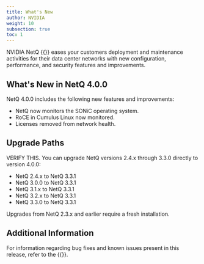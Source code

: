 ```yaml
---
title: What's New
author: NVIDIA
weight: 10
subsection: true
toc: 1
---
```


NVIDIA NetQ {{<version>}} eases your customers deployment and maintenance activities for their data center networks with new configuration, performance, and security features and improvements.

## What's New in NetQ 4.0.0

NetQ 4.0.0 includes the following new features and improvements:

- NetQ now monitors the SONiC operating system.
- RoCE in Cumulus Linux now monitored.
- Licenses removed from network health.

## Upgrade Paths

VERIFY THIS. You can upgrade NetQ versions 2.4.x through 3.3.0 directly to version 4.0.0:

- NetQ 2.4.x to NetQ 3.3.1
- NetQ 3.0.0 to NetQ 3.3.1
- NetQ 3.1.x to NetQ 3.3.1
- NetQ 3.2.x to NetQ 3.3.1
- NetQ 3.3.0 to NetQ 3.3.1

Upgrades from NetQ 2.3.x and earlier require a fresh installation.

## Additional Information

For information regarding bug fixes and known issues present in this release, refer to the {{<link title="NVIDIA NetQ 4.0 Release Notes" text="release notes">}}.
